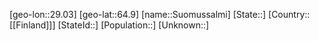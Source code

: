 ﻿---
location: [64.9,29.03]
type: City
tags:
- geo/City


SpocWebEntityId: 34673
isDeleted: false
confidential: public

---
[geo-lon::29.03]
[geo-lat::64.9]
[name::Suomussalmi]
[State::]
[Country::[[Finland]]]
[StateId::]
[Population::]
[Unknown::]

